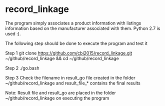 # record_linkage
The program simply associates a product information with listings information based on the manufacturer associated with them.
Python 2.7 is used :).

The following step should be done to execute the program and test it

Step 1
git clone https://github.com/cbi2015/record_linkage.git ~/github/record_linkage && cd ~/github/record_linkage

Step 2
./go.bash

Step 3
Check the filename in result_go file created in the folder ~/github/record_linkage and result_file_* contains the final results

Note:
Result file and result_go are placed in the folder ~/github/record_linkage on executing the program


